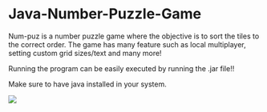# Java-Number-Puzzle-Game

Num-puz is a number puzzle game where the objective is to sort the tiles to the correct order. The game has many feature such as local multiplayer, setting custom grid sizes/text and many more!

Running the program can be easily executed by running the .jar file!!

Make sure to have java installed in your system.

<img src = "https://user-images.githubusercontent.com/113872188/225769270-83707484-f688-42f7-8b24-635fa981eb31.png">
